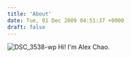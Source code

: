 ```yaml
---
title: 'About'
date: Tue, 01 Dec 2009 04:51:37 +0000
draft: false
---
```


![DSC_3538-wp](https://alexchaocom.files.wordpress.com/2021/07/f867e-dsc_3538-wp.jpg?w=1024&h=680) Hi! I'm Alex Chao.

